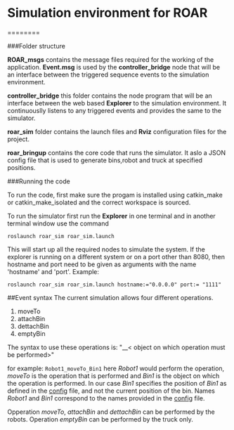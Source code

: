# Simulation environment for ROAR
========

###Folder structure

__ROAR_msgs__ contains the message files required for the working of the application. **Event.msg** is used by the **controller_bridge** node that will be an interface between the triggered sequence events to the simulation environment.

__controller_bridge__ this folder contains the node program that will be an interface between the web based **Explorer** to the simulation environment. It continuouslly listens to any triggered events and provides the same to the simulator.

__roar_sim__ folder contains the launch files and __Rviz__ configuration files for the project.

__roar_bringup__ contains the core code that runs the simulator. It aslo a JSON config file that is used to generate bins,robot and truck at specified positions.

###Running the code

To run the code, first make sure the progam is installed using catkin_make or catkin_make_isolated and the correct workspace is sourced.

To run the simulator first run the __Explorer__ in one terminal and in another terminal window use the command 

```roslaunch roar_sim roar_sim.launch```

This will start up all the required nodes to simulate the system.
If the explorer is running on a different system or on a port other than 8080, then hostname and port need to be given as arguments with the name 'hostname' and 'port'. Example:

```roslaunch roar_sim roar_sim.launch hostname:="0.0.0.0" port:= "1111"```

##Event syntax
The current simulation allows four different operations.
1. moveTo
2. attachBin
3. dettachBin
4. emptyBin

The syntax to use these operations is: "<Object performing the task>\_<Task to perform>\_< object on which operation must be performed>"

for example:
```Robot1_moveTo_Bin1``` here _Robot1_ would perform the operation, _moveTo_ is the operation that is performed and _Bin1_ is the object on which the operation is performed. In our case _Bin1_ specifies the position of _Bin1_ as defined in the [config](https://github.com/ashfaqfarooqui/ROAR/blob/master/Task1/roar_bringup/src/roar_bringup/config.json) file, and not the current position of the bin. Names _Robot1_ and _Bin1_ correspond to the names provided in the [config](https://github.com/ashfaqfarooqui/ROAR/blob/master/Task1/roar_bringup/src/roar_bringup/config.json) file.

Opperation _moveTo_, _attachBin_ and _dettachBin_ can be performed by the robots. Operation _emptyBin_ can be performed by the truck only.